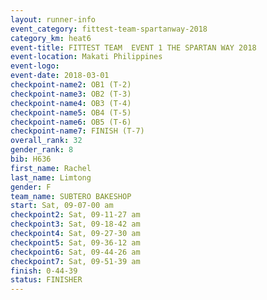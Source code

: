 ```yaml
---
layout: runner-info 
event_category: fittest-team-spartanway-2018 
category_km: heat6 
event-title: FITTEST TEAM  EVENT 1 THE SPARTAN WAY 2018 
event-location: Makati Philippines 
event-logo: 
event-date: 2018-03-01 
checkpoint-name2: OB1 (T-2) 
checkpoint-name3: OB2 (T-3) 
checkpoint-name4: OB3 (T-4) 
checkpoint-name5: OB4 (T-5) 
checkpoint-name6: OB5 (T-6) 
checkpoint-name7: FINISH (T-7) 
overall_rank: 32
gender_rank: 8
bib: H636
first_name: Rachel
last_name: Limtong
gender: F
team_name: SUBTERO BAKESHOP
start: Sat, 09-07-00 am
checkpoint2: Sat, 09-11-27 am
checkpoint3: Sat, 09-18-42 am
checkpoint4: Sat, 09-27-30 am
checkpoint5: Sat, 09-36-12 am
checkpoint6: Sat, 09-44-26 am
checkpoint7: Sat, 09-51-39 am
finish: 0-44-39
status: FINISHER
---
```

